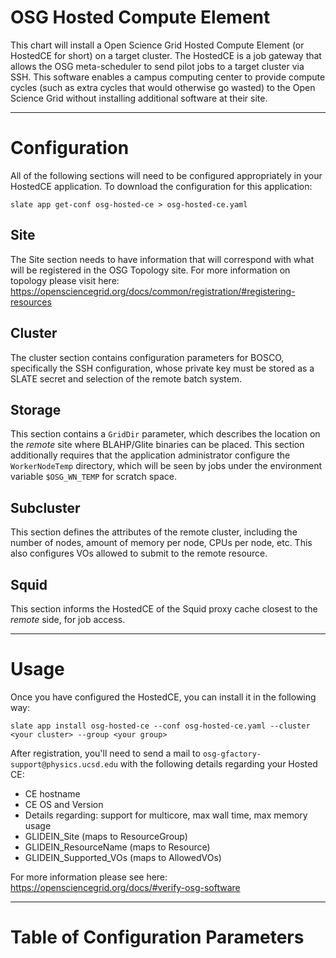 # OSG Hosted Compute Element

This chart will install a Open Science Grid Hosted Compute Element (or HostedCE
for short) on a target cluster.  The HostedCE is a job gateway that allows the
OSG meta-scheduler to send pilot jobs to a target cluster via SSH. This
software enables a campus computing center to provide compute cycles (such as
extra cycles that would otherwise go wasted) to the Open Science Grid without
installing additional software at their site.

---
# Configuration
All of the following sections will need to be configured appropriately in your
HostedCE application. To download the configuration for this application:

```
slate app get-conf osg-hosted-ce > osg-hosted-ce.yaml
```

## Site
The Site section needs to have information that will correspond with what will
be registered in the OSG Topology site. For more information on topology please
visit here:
https://opensciencegrid.org/docs/common/registration/#registering-resources

## Cluster
The cluster section contains configuration parameters for BOSCO, specifically
the SSH configuration, whose private key must be stored as a SLATE secret and
selection of the remote batch system.

## Storage
This section contains a `GridDir` parameter, which describes the location on
the *remote* site where BLAHP/Glite binaries can be placed.  This section
additionally requires that the application administrator configure the
`WorkerNodeTemp` directory, which will be seen by jobs under the environment
variable `$OSG_WN_TEMP` for scratch space.

## Subcluster
This section defines the attributes of the remote cluster, including the
number of nodes, amount of memory per node, CPUs per node, etc. This also
configures VOs allowed to submit to the remote resource.

## Squid
This section informs the HostedCE of the Squid proxy cache closest to the
*remote* side, for job access.

---
# Usage
Once you have configured the HostedCE, you can install it in the following way:

```
slate app install osg-hosted-ce --conf osg-hosted-ce.yaml --cluster <your cluster> --group <your group> 
```

After registration, you'll need to send a mail to
`osg-gfactory-support@physics.ucsd.edu` with the following details regarding
your Hosted CE:
  - CE hostname
  - CE OS and Version
  - Details regarding: support for multicore, max wall time, max memory usage
  - GLIDEIN_Site (maps to ResourceGroup)
  - GLIDEIN_ResourceName (maps to Resource)
  - GLIDEIN_Supported_VOs (maps to AllowedVOs)

For more information please see here: https://opensciencegrid.org/docs/#verify-osg-software

---

# Table of Configuration Parameters
